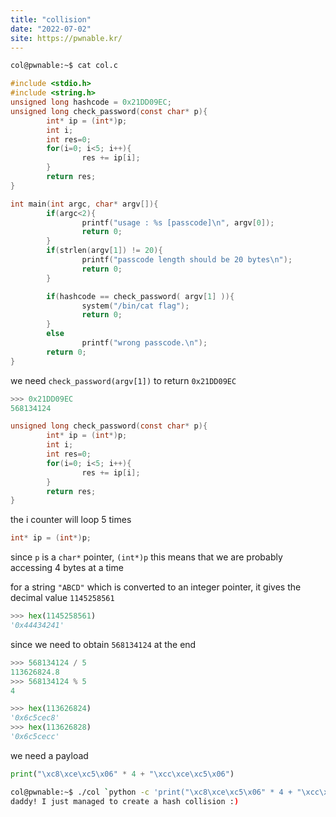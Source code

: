 ```yaml
---
title: "collision"
date: "2022-07-02"
site: https://pwnable.kr/
---
```


```bash
col@pwnable:~$ cat col.c
```

```c
#include <stdio.h>
#include <string.h>
unsigned long hashcode = 0x21DD09EC;
unsigned long check_password(const char* p){
        int* ip = (int*)p;
        int i;
        int res=0;
        for(i=0; i<5; i++){
                res += ip[i];
        }
        return res;
}

int main(int argc, char* argv[]){
        if(argc<2){
                printf("usage : %s [passcode]\n", argv[0]);
                return 0;
        }
        if(strlen(argv[1]) != 20){
                printf("passcode length should be 20 bytes\n");
                return 0;
        }

        if(hashcode == check_password( argv[1] )){
                system("/bin/cat flag");
                return 0;
        }
        else
                printf("wrong passcode.\n");
        return 0;
}
```

we need `check_password(argv[1])` to return `0x21DD09EC`

```python
>>> 0x21DD09EC
568134124
```

```c
unsigned long check_password(const char* p){
        int* ip = (int*)p;
        int i;
        int res=0;
        for(i=0; i<5; i++){
                res += ip[i];
        }
        return res;
}
```

the i counter will loop 5 times

```c
int* ip = (int*)p;
```

since `p` is a `char*` pointer, `(int*)p`
this means that we are probably accessing 4 bytes at a time

for a string `"ABCD"` which is converted to an integer pointer, it gives the decimal value `1145258561`

```python
>>> hex(1145258561)
'0x44434241'
```

since we need to obtain `568134124` at the end

```python
>>> 568134124 / 5
113626824.8
>>> 568134124 % 5
4

>>> hex(113626824)
'0x6c5cec8'
>>> hex(113626828)
'0x6c5cecc'
```

we need a payload

```python
print("\xc8\xce\xc5\x06" * 4 + "\xcc\xce\xc5\x06")
```

```bash
col@pwnable:~$ ./col `python -c 'print("\xc8\xce\xc5\x06" * 4 + "\xcc\xce\xc5\x06")'`
daddy! I just managed to create a hash collision :)
```
